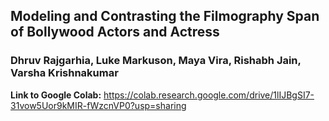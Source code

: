 ## Modeling and Contrasting the Filmography Span of Bollywood Actors and Actress
### Dhruv Rajgarhia, Luke Markuson, Maya Vira, Rishabh Jain, Varsha Krishnakumar

**Link to Google Colab:** https://colab.research.google.com/drive/1lIJBgSI7-31vow5Uor9kMIR-fWzcnVP0?usp=sharing

